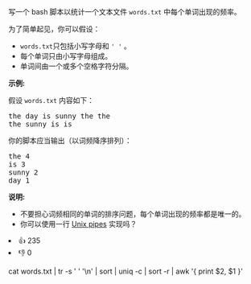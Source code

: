 <p>写一个 bash 脚本以统计一个文本文件&nbsp;<code>words.txt</code>&nbsp;中每个单词出现的<span data-keyword="frequency-textfile">频率</span>。</p>

<p>为了简单起见，你可以假设：</p>

<ul> 
 <li><code>words.txt</code>只包括小写字母和&nbsp;<code>' '</code>&nbsp;。</li> 
 <li>每个单词只由小写字母组成。</li> 
 <li>单词间由一个或多个空格字符分隔。</li> 
</ul>

<p><strong>示例:</strong></p>

<p>假设 <code>words.txt</code> 内容如下：</p>

<pre>
the day is sunny the the
the sunny is is
</pre>

<p>你的脚本应当输出（以词频降序排列）：</p>

<pre>
the 4
is 3
sunny 2
day 1
</pre>

<p><strong>说明:</strong></p>

<ul> 
 <li>不要担心词频相同的单词的排序问题，每个单词出现的频率都是唯一的。</li> 
 <li>你可以使用一行&nbsp;<a href="http://tldp.org/HOWTO/Bash-Prog-Intro-HOWTO-4.html">Unix pipes</a>&nbsp;实现吗？</li> 
</ul>

<div><li>👍 235</li><li>👎 0</li></div>


cat words.txt | tr -s ' ' '\n' | sort | uniq -c | sort -r | awk '{ print $2, $1 }'

